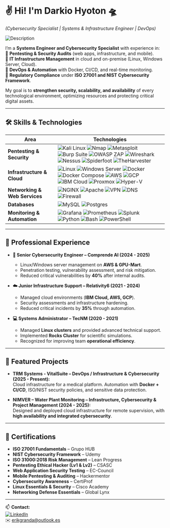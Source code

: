 # ✌️ Hi! I'm Darkio Hyoton 🛸  
*(Cybersecurity Specialist | Systems & Infrastructure Engineer | DevOps)*

![Description](https://media1.tenor.com/m/i7q56mxOB8UAAAAd/cinderella-gray-uma-musume.gif)

I’m a **Systems Engineer and Cybersecurity Specialist** with experience in:  
🔹 **Pentesting & Security Audits** (web apps, infrastructure, and mobile).  
🔹 **IT Infrastructure Management** in cloud and on-premise (Linux, Windows Server, Cloud).  
🔹 **DevOps & Automation** with Docker, CI/CD, and real-time monitoring.  
🔹 **Regulatory Compliance** under **ISO 27001 and NIST Cybersecurity Framework**.  

My goal is to **strengthen security, scalability, and availability** of every technological environment, optimizing resources and protecting critical digital assets.  

---

<h2>🛠️ Skills & Technologies</h2>

<div align= "center">

| Area | Technologies |
| ----------- | --- |
| **Pentesting & Security** | ![Kali Linux](https://img.shields.io/badge/Kali_Linux-557C94?style=for-the-badge&logo=kalilinux&logoColor=white) ![Nmap](https://img.shields.io/badge/Nmap-005571?style=for-the-badge&logo=nmap&logoColor=white) ![Metasploit](https://img.shields.io/badge/Metasploit-2e77bc?style=for-the-badge&logo=metasploit&logoColor=white) ![Burp Suite](https://img.shields.io/badge/Burp_Suite-FF6633?style=for-the-badge&logo=burp&logoColor=white) ![OWASP ZAP](https://img.shields.io/badge/ZAP_Proxy-3A3A3A?style=for-the-badge&logo=owasp&logoColor=white) ![Wireshark](https://img.shields.io/badge/Wireshark-1679A7?style=for-the-badge&logo=wireshark&logoColor=white) ![Nessus](https://img.shields.io/badge/Nessus-008C99?style=for-the-badge&logo=tenable&logoColor=white) ![Spiderfoot](https://img.shields.io/badge/Spiderfoot-FF6C37?style=for-the-badge&logoColor=white) ![TheHarvester](https://img.shields.io/badge/TheHarvester-2C2C2C?style=for-the-badge&logoColor=white) |
| **Infrastructure & Cloud** | ![Linux](https://img.shields.io/badge/Linux-FCC624?style=for-the-badge&logo=linux&logoColor=black) ![Windows Server](https://img.shields.io/badge/Windows_Server-0078D6?style=for-the-badge&logo=windows&logoColor=white) ![Docker](https://img.shields.io/badge/Docker-2496ED?style=for-the-badge&logo=docker&logoColor=white) ![Docker Compose](https://img.shields.io/badge/Docker_Compose-2496ED?style=for-the-badge&logo=docker&logoColor=white) ![AWS](https://img.shields.io/badge/AWS-FF9900?style=for-the-badge&logo=amazonaws&logoColor=white) ![GCP](https://img.shields.io/badge/GCP-4285F4?style=for-the-badge&logo=googlecloud&logoColor=white) ![IBM Cloud](https://img.shields.io/badge/IBM_Cloud-1261FE?style=for-the-badge&logo=ibmcloud&logoColor=white) ![Proxmox](https://img.shields.io/badge/Proxmox-E57000?style=for-the-badge&logo=proxmox&logoColor=white) ![Hyper-V](https://img.shields.io/badge/Hyper--V-0089D6?style=for-the-badge&logo=microsoft&logoColor=white) |
| **Networking & Web Services** | ![NGINX](https://img.shields.io/badge/NGINX-009639?style=for-the-badge&logo=nginx&logoColor=white) ![Apache](https://img.shields.io/badge/Apache-D22128?style=for-the-badge&logo=apache&logoColor=white) ![VPN](https://img.shields.io/badge/VPN-13294B?style=for-the-badge&logo=wireguard&logoColor=white) ![DNS](https://img.shields.io/badge/DNS-336791?style=for-the-badge&logo=internetexplorer&logoColor=white) ![Firewall](https://img.shields.io/badge/Firewall-EE1C25?style=for-the-badge&logoColor=white) |
| **Databases** | ![MySQL](https://img.shields.io/badge/mysql-4479A1.svg?style=for-the-badge&logo=mysql&logoColor=white) ![Postgres](https://img.shields.io/badge/postgres-%23316192.svg?style=for-the-badge&logo=postgresql&logoColor=white) |
| **Monitoring & Automation** | ![Grafana](https://img.shields.io/badge/Grafana-F46800?style=for-the-badge&logo=grafana&logoColor=white) ![Prometheus](https://img.shields.io/badge/Prometheus-E6522C?style=for-the-badge&logo=prometheus&logoColor=white) ![Splunk](https://img.shields.io/badge/Splunk-000000?style=for-the-badge&logo=splunk&logoColor=white) ![Python](https://img.shields.io/badge/python-3670A0?style=for-the-badge&logo=python&logoColor=ffdd54) ![Bash](https://img.shields.io/badge/bash-4EAA25?style=for-the-badge&logo=gnu-bash&logoColor=white) ![PowerShell](https://img.shields.io/badge/powershell-5391FE?style=for-the-badge&logo=powershell&logoColor=white) |

</div>

---

<h2>📂 Professional Experience</h2>

* **🔐 Senior Cybersecurity Engineer – Comprende AI (2024 - 2025)**  
  - Linux/Windows server management on **AWS & GPU-Mart**.  
  - Penetration testing, vulnerability assessment, and risk mitigation.  
  - Reduced critical vulnerabilities by **40%** after internal audits.  

* **☁️ Junior Infrastructure Support – Relativity6 (2021 - 2024)**  
  - Managed cloud environments (**IBM Cloud, AWS, GCP**).  
  - Security assessments and infrastructure hardening.  
  - Reduced critical incidents by **35%** through automation.  

* **💻 Systems Administrator – TecNM (2020 - 2021)**  
  - Managed **Linux clusters** and provided advanced technical support.  
  - Implemented **Rocks Cluster** for scientific simulations.  
  - Recognized for improving team **operational efficiency**.  

---

<h2>🚀 Featured Projects</h2>

* **TRM Systems - VitalSuite – DevOps / Infrastructure & Cybersecurity (2025 - Present):**  
  Cloud infrastructure for a medical platform. Automation with **Docker + CI/CD**, ISO/NIST security policies, and sensitive data protection.  

* **NIMVER – Water Plant Monitoring – Infrastructure, Cybersecurity & Project Management (2024 - 2025):**  
  Designed and deployed cloud infrastructure for remote supervision, with **high availability and integrated cybersecurity**.  

---

<h2>📜 Certifications</h2>

- **ISO 27001 Fundamentals** – Grupo HUB  
- **NIST Cybersecurity Framework** – Udemy  
- **ISO 31000:2018 Risk Management** – Lean Progress  
- **Pentesting Ethical Hacker (Lv1 & Lv2)** – CSASC  
- **Web Application Security Testing** – EC-Council  
- **Mobile Pentesting & Auditing** – Hackermentor  
- **Cybersecurity Awareness** – CertiProf  
- **Linux Essentials & Security** – Cisco Academy  
- **Networking Defense Essentials** – Global Lynx  

---

📫 **Contact:**  
[![LinkedIn](https://img.shields.io/badge/LinkedIn-0A66C2?style=for-the-badge&logo=linkedin&logoColor=white)](https://www.linkedin.com/in/erikandresgranda)  
✉️ erikgranda@outlook.es

